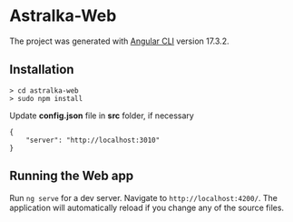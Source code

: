 # Astralka-Web
The project was generated with [Angular CLI](https://github.com/angular/angular-cli) version 17.3.2.

## Installation

````
> cd astralka-web
> sudo npm install
````

Update **config.json** file in **src** folder, if necessary

````
{
    "server": "http://localhost:3010"
}
````

## Running the Web app 

Run `ng serve` for a dev server. Navigate to `http://localhost:4200/`. The application will automatically reload if you change any of the source files.
